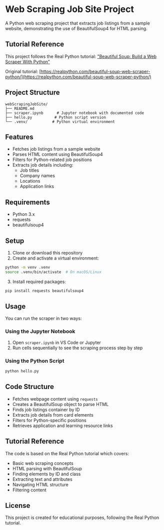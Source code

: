# Web Scraping Job Site Project

A Python web scraping project that extracts job listings from a sample website, demonstrating the use of BeautifulSoup4 for HTML parsing.

## Tutorial Reference
This project follows the Real Python tutorial:
["Beautiful Soup: Build a Web Scraper With Python"](https://realpython.com/beautiful-soup-web-scraper-python/)

Original tutorial: [https://realpython.com/beautiful-soup-web-scraper-python/](https://realpython.com/beautiful-soup-web-scraper-python/)

## Project Structure
```
webScrapingJobSite/
├── README.md
├── scraper.ipynb      # Jupyter notebook with documented code
├── hello.py          # Python script version
└── .venv/           # Python virtual environment
```

## Features
- Fetches job listings from a sample website
- Parses HTML content using BeautifulSoup4
- Filters for Python-related job positions
- Extracts job details including:
  - Job titles
  - Company names
  - Locations
  - Application links

## Requirements
- Python 3.x
- requests
- beautifulsoup4

## Setup
1. Clone or download this repository
2. Create and activate a virtual environment:
```bash
python -m venv .venv
source .venv/bin/activate  # On macOS/Linux
```

3. Install required packages:
```bash
pip install requests beautifulsoup4
```

## Usage
You can run the scraper in two ways:

### Using the Jupyter Notebook
1. Open `scraper.ipynb` in VS Code or Jupyter
2. Run cells sequentially to see the scraping process step by step

### Using the Python Script
```bash
python hello.py
```

## Code Structure
- Fetches webpage content using `requests`
- Creates a BeautifulSoup object to parse HTML
- Finds job listings container by ID
- Extracts job details from card elements
- Filters for Python-specific positions
- Retrieves application and learning resource links

## Tutorial Reference
The code is based on the Real Python tutorial which covers:
- Basic web scraping concepts
- HTML parsing with BeautifulSoup
- Finding elements by ID and class
- Extracting text and attributes
- Navigating HTML structure
- Filtering content

## License
This project is created for educational purposes, following the Real Python tutorial.